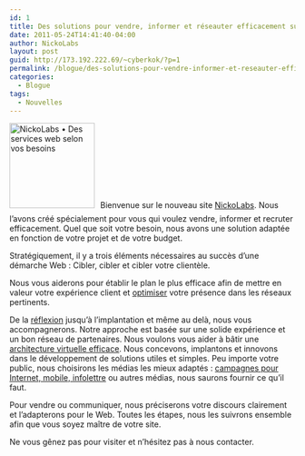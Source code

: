```yaml
---
id: 1
title: Des solutions pour vendre, informer et réseauter efficacement sur le Web grâce à NickoLabs
date: 2011-05-24T14:41:40-04:00
author: NickoLabs
layout: post
guid: http://173.192.222.69/~cyberkok/?p=1
permalink: /blogue/des-solutions-pour-vendre-informer-et-reseauter-efficacement-sur-le-web
categories:
  - Blogue
tags:
  - Nouvelles
---
```

[<img class="size-full wp-image-597 alignleft" style="margin: 0 10px 10px 0;" title="NickoLabs • Des services web selon vos besoins" src="https://nickolabs.com/wp-content/uploads/2011/05/cyberkok-des_services_web_selon_vos_besoins.jpg" alt="NickoLabs • Des services web selon vos besoins" width="150" height="150" />](http://nickolabs.com/)﻿Bienvenue sur le nouveau site [NickoLabs](https://nickolabs.com "NickoLabs • Des solutions web selon vos besoins"). Nous l’avons créé spécialement pour vous qui voulez vendre, informer et recruter efficacement. Quel que soit votre besoin, nous avons une solution adaptée en fonction de votre projet et de votre budget.

Stratégiquement, il y a trois éléments nécessaires au succès d’une démarche Web : Cibler, cibler et cibler votre clientèle.

Nous vous aiderons pour établir le plan le plus efficace afin de mettre en valeur votre expérience client et [optimiser](https://nickolabs.com/ "Optimisation SEO") votre présence dans les réseaux pertinents.

De la [réflexion](https://nickolabs.com/ "Création site Internet") jusqu’à l’implantation et même au delà, nous vous accompagnerons. Notre approche est basée sur une solide expérience et un bon réseau de partenaires. Nous voulons vous aider à bâtir une [architecture virtuelle efficace](https://nickolabs.com/ "Création site Internet"). Nous concevons, implantons et innovons dans le développement de solutions utiles et simples. Peu importe votre public, nous choisirons les médias les mieux adaptés : [campagnes pour Internet, mobile, infolettre](https://nickolabs.com/ "Campagne d’infolettre") ou autres médias, nous saurons fournir ce qu’il faut.

Pour vendre ou communiquer, nous préciserons votre discours clairement et l’adapterons pour le Web. Toutes les étapes, nous les suivrons ensemble afin que vous soyez maître de votre site.

Ne vous gênez pas pour visiter et n’hésitez pas à nous contacter.
